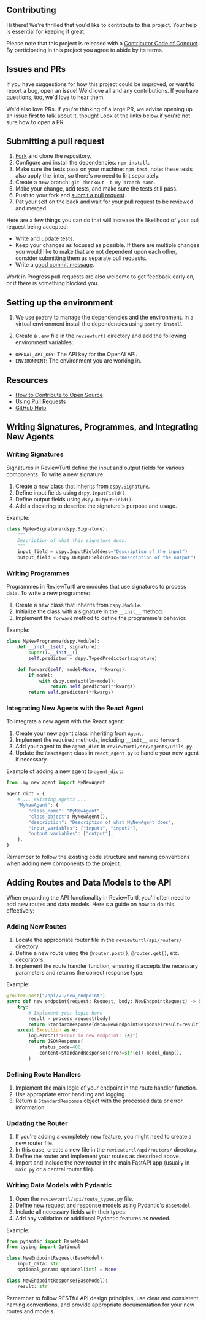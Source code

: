 ## Contributing

[fork]: /fork
[pr]: /compare
[code-of-conduct]: CODE_OF_CONDUCT.md

Hi there! We're thrilled that you'd like to contribute to this project. Your help is essential for keeping it great.

Please note that this project is released with a [Contributor Code of Conduct][code-of-conduct]. By participating in this project you agree to abide by its terms.


## Issues and PRs

If you have suggestions for how this project could be improved, or want to report a bug, open an issue! We'd love all and any contributions. If you have questions, too, we'd love to hear them.

We'd also love PRs. If you're thinking of a large PR, we advise opening up an issue first to talk about it, though! Look at the links below if you're not sure how to open a PR.

## Submitting a pull request

1. [Fork][fork] and clone the repository.
1. Configure and install the dependencies: `npm install`.
1. Make sure the tests pass on your machine: `npm test`, note: these tests also apply the linter, so there's no need to lint separately.
1. Create a new branch: `git checkout -b my-branch-name`.
1. Make your change, add tests, and make sure the tests still pass.
1. Push to your fork and [submit a pull request][pr].
1. Pat your self on the back and wait for your pull request to be reviewed and merged.

Here are a few things you can do that will increase the likelihood of your pull request being accepted:

- Write and update tests.
- Keep your changes as focused as possible. If there are multiple changes you would like to make that are not dependent upon each other, consider submitting them as separate pull requests.
- Write a [good commit message](http://tbaggery.com/2008/04/19/a-note-about-git-commit-messages.html).

Work in Progress pull requests are also welcome to get feedback early on, or if there is something blocked you.
## Setting up the environment
1. We use `poetry` to manage the dependencies and the environment. In a virtual environment install the dependencies using `poetry install`

2. Create a `.env` file in the `reviewturtl` directory and add the following environment variables:
- `OPENAI_API_KEY`: The API key for the OpenAI API.
- `ENVIRONMENT`: The environment you are working in.

## Resources

- [How to Contribute to Open Source](https://opensource.guide/how-to-contribute/)
- [Using Pull Requests](https://help.github.com/articles/about-pull-requests/)
- [GitHub Help](https://help.github.com)

## Writing Signatures, Programmes, and Integrating New Agents

### Writing Signatures

Signatures in ReviewTurtl define the input and output fields for various components. To write a new signature:

1. Create a new class that inherits from `dspy.Signature`.
2. Define input fields using `dspy.InputField()`.
3. Define output fields using `dspy.OutputField()`.
4. Add a docstring to describe the signature's purpose and usage.

Example:
```python
class MyNewSignature(dspy.Signature):
    """
    Description of what this signature does.
    """
    input_field = dspy.InputField(desc="Description of the input")
    output_field = dspy.OutputField(desc="Description of the output")
```

### Writing Programmes

Programmes in ReviewTurtl are modules that use signatures to process data. To write a new programme:

1. Create a new class that inherits from `dspy.Module`.
2. Initialize the class with a signature in the `__init__` method.
3. Implement the `forward` method to define the programme's behavior.

Example:
```python
class MyNewProgramme(dspy.Module):
    def __init__(self, signature):
        super().__init__()
        self.predictor = dspy.TypedPredictor(signature)

    def forward(self, model=None, **kwargs):
        if model:
            with dspy.context(lm=model):
                return self.predictor(**kwargs)
        return self.predictor(**kwargs)
```

### Integrating New Agents with the React Agent

To integrate a new agent with the React agent:

1. Create your new agent class inheriting from `Agent`.
2. Implement the required methods, including `__init__` and `forward`.
3. Add your agent to the `agent_dict` in `reviewturtl/src/agents/utils.py`.
4. Update the `ReactAgent` class in `react_agent.py` to handle your new agent if necessary.

Example of adding a new agent to `agent_dict`:
```python
from .my_new_agent import MyNewAgent

agent_dict = {
    # ... existing agents ...
    "MyNewAgent": {
        "class_name": "MyNewAgent",
        "class_object": MyNewAgent(),
        "description": "Description of what MyNewAgent does",
        "input_variables": ["input1", "input2"],
        "output_variables": ["output"],
    },
}
```

Remember to follow the existing code structure and naming conventions when adding new components to the project.

## Adding Routes and Data Models to the API

When expanding the API functionality in ReviewTurtl, you'll often need to add new routes and data models. Here's a guide on how to do this effectively:

### Adding New Routes

1. Locate the appropriate router file in the `reviewturtl/api/routers/` directory.
2. Define a new route using the `@router.post()`, `@router.get()`, etc. decorators.
3. Implement the route handler function, ensuring it accepts the necessary parameters and returns the correct response type.

Example:
```python
@router.post("/api/v1/new_endpoint")
async def new_endpoint(request: Request, body: NewEndpointRequest) -> StandardResponse:
    try:
        # Implement your logic here
        result = process_request(body)
        return StandardResponse(data=NewEndpointResponse(result=result))
    except Exception as e:
        log.error(f"Error in new endpoint: {e}")
        return JSONResponse(
            status_code=400,
            content=StandardResponse(error=str(e)).model_dump(),
        )
```

### Defining Route Handlers

1. Implement the main logic of your endpoint in the route handler function.
2. Use appropriate error handling and logging.
3. Return a `StandardResponse` object with the processed data or error information.

### Updating the Router

1. If you're adding a completely new feature, you might need to create a new router file.
2. In this case, create a new file in the `reviewturtl/api/routers/` directory.
3. Define the router and implement your routes as described above.
4. Import and include the new router in the main FastAPI app (usually in `main.py` or a central router file).

### Writing Data Models with Pydantic

1. Open the `reviewturtl/api/route_types.py` file.
2. Define new request and response models using Pydantic's `BaseModel`.
3. Include all necessary fields with their types.
4. Add any validation or additional Pydantic features as needed.

Example:
```python
from pydantic import BaseModel
from typing import Optional

class NewEndpointRequest(BaseModel):
    input_data: str
    optional_param: Optional[int] = None

class NewEndpointResponse(BaseModel):
    result: str
```

Remember to follow RESTful API design principles, use clear and consistent naming conventions, and provide appropriate documentation for your new routes and models.
